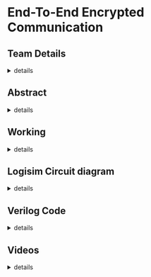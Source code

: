 # End-To-End Encrypted Communication
## Team Details
<details>
  <summary>details</summary>
  <br>
  Semester: 3rd Semester B.Tech CSE
  <br>
  Section: S1
  <br>
  Member 1: Adithya S Ubaradka, 221CS105, adithyau.221cs105@nitk.edu.in
  <br>
  Member 2: Akshat Mishra, 221CS107, akshatmishra.221cs107@nitk.edu.in
  <br>
  Member 3: Hemang J Jamadagni, 221CS129, hemangj.221cs129@nitk.edu.in
</details>

## Abstract
<details>
  <summary>details</summary>
  <br>
  The process of encoding information, which is conversion of the original representation of the information 
  known as ‘plain text’, into an alternative form known as ‘cipher text’ is called encryption.
  Encryption does not itself prevent interference but denies the intelligible content to a would-be interceptor.
  <br>
  <br>
  Problem Statement:
  <br>
  <br>
  The goal of this project is to design a system of units that communicate between each other via end-to-end encryption. The RSA            encryption algorithm will be used and the user will be able to choose the kind of encryption. The aim is to achieve secure                communication between two digital systems.
</details>

## Working
<details>
  <summary>details</summary>
  <br>
  Functional Table:
  <br>
  <br>
  <img src = https://github.com/AdiPadi2703/End-To-End-Encrypted-Communication/blob/main/Screenshots/Functional%20Table.png>
</details>

## Logisim Circuit diagram 
<details>
  <summary>details</summary>
  <br>
  Main Diagram:
  <br>
  <br>
  <img src = Screenshots/ModulatedCircuit.png>
  <br>
  <br>
  <br>
  Key Generator:
  <br>
  <br>
  <img src = Screenshots/KeyGen.png>
  <br>
  <br>
  <br>
  Encrypter:
  <br>
  <br>
  <img src = Screenshots/Encrypter.png>
  <br>
  <br>
  <br>
  Decrypter:
  <br>
  <br>
  <img src = Screenshots/Decrypter.png>
  
</details>

## Verilog Code
<details>
  <summary>details</summary>
  
```Verilog
module sixteenbitmultiplier(input[25:0] p,q,output[25:0] n);

   assign n = p*q;

endmodule

module keyGenerator(input clk,input[25:0] phi,output[25:0] e,d);	
	reg[25:0] i,p;
	initial begin
		i=26'd2;
		p=26'd24;
		while(p%i==0)begin
			i=i+26'd1;
		end
	end
	assign e=i;
	assign d=(phi+26'd1)/i;

endmodule

module encryptor(input[25:0] e,n,letter, output[25:0] en_letter);

    assign en_letter = (letter**e)%n;

endmodule

module decryptor(input[25:0] d,n,en_letter,letter, output[25:0] de_letter);

    assign de_letter = (en_letter**d)%n;

endmodule
```
<br>

```Verilog
module testbench;

    reg [25:0] p;
    reg [25:0] q;
    reg [25:0] p_;
    reg [25:0] q_;
    reg [25:0] letter;
    reg clk;
    wire [25:0] n;
    wire [25:0] e;
    wire [25:0] d;
    wire [25:0] phi;
    wire [25:0] en_letter;
   wire [25:0] de_letter;

    sixteenbitmultiplier m1(p,q,n);
    sixteenbitmultiplier m2(p-26'd1,q-26'd1,phi);
    keyGenerator kg(clk,phi,e,d);
    encryptor en(e,n,letter,en_letter);
    decryptor de(d,n,en_letter,letter,de_letter);

    initial begin
        $dumpfile("tb.vcd");
        $dumpvars(0);
    end

    initial begin
       p =26'd5;
       q =26'd7;
       $display("Input letter number (a = 0)      Encrypted text      Decrypted text");
       $display("-------------------------------------------------------------------");
       for(letter =26'd0;letter <26'd26;letter = letter +26'd1)begin
            $display("        %d               %d               %d",letter,en_letter,de_letter);
       end
    end

    initial #400 $finish;
endmodule
```

</details>

## Videos
<details>
	<summary>details</summary>
	
Logisim Implementation Video:
<br>


https://github.com/AdiPadi2703/End-To-End-Encrypted-Communication/assets/120291477/a5b53006-85e1-4fbc-9b32-428c0ae0e10f



<br>
<br>
Hardware Implementation Video:
<br>




</details>

